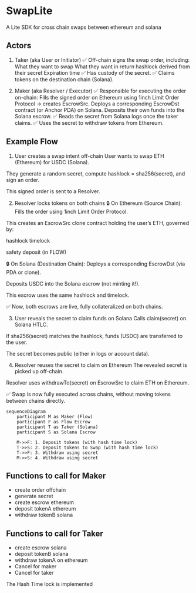 # SwapLite
A Lite SDK for cross chain swaps between ethereum and solana

## Actors
1. Taker (aka User or Initiator)
✅ Off-chain signs the swap order, including:
What they want to swap
What they want in return
hashlock derived from their secret
Expiration time
✅ Has custody of the secret.
✅ Claims tokens on the destination chain (Solana).

2. Maker (aka Resolver / Executor)
✅ Responsible for executing the order on-chain:
Fills the signed order on Ethereum using 1inch Limit Order Protocol → creates EscrowSrc.
Deploys a corresponding EscrowDst contract (or Anchor PDA) on Solana.
Deposits their own funds into the Solana escrow.
✅ Reads the secret from Solana logs once the taker claims.
✅ Uses the secret to withdraw tokens from Ethereum.


## Example Flow

1. User creates a swap intent off-chain
User wants to swap ETH (Ethereum) for USDC (Solana).

They generate a random secret, compute hashlock = sha256(secret), and sign an order.

This signed order is sent to a Resolver.

2. Resolver locks tokens on both chains
🔒 On Ethereum (Source Chain):
Fills the order using 1inch Limit Order Protocol.

This creates an EscrowSrc clone contract holding the user’s ETH, governed by:

hashlock
timelock

safety deposit (in FLOW)

🔒 On Solana (Destination Chain):
Deploys a corresponding EscrowDst (via PDA or clone).

Deposits USDC into the Solana escrow (not minting it!).

This escrow uses the same hashlock and timelock.

✅ Now, both escrows are live, fully collateralized on both chains.

3. User reveals the secret to claim funds on Solana
Calls claim(secret) on Solana HTLC.

If sha256(secret) matches the hashlock, funds (USDC) are transferred to the user.

The secret becomes public (either in logs or account data).

4. Resolver reuses the secret to claim on Ethereum
The revealed secret is picked up off-chain.

Resolver uses withdrawTo(secret) on EscrowSrc to claim ETH on Ethereum.

✅ Swap is now fully executed across chains, without moving tokens between chains directly.

```
sequenceDiagram
    participant M as Maker (Flow)
    participant F as Flow Escrow
    participant T as Taker (Solana)
    participant S as Solana Escrow

    M->>F: 1. Deposit tokens (with hash time lock)
    T->>S: 2. Deposit tokens to Swap (with hash time lock)
    T->>F: 3. Withdraw using secret
    M->>S: 4. Withdraw using secret
```


## Functions to call for Maker
- create order offchain
- generate secret
- create escrow ethereum
- deposit tokenA ethereum
- withdraw tokenB solana

## Functions to call for Taker
- create escrow solana
- deposit tokenB solana
- withdraw tokenA on ethereum
- Cancel for maker
- Cancel for taker

The Hash Time lock is implemented